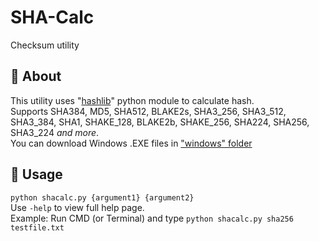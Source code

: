 # SHA-Calc
Checksum utility
## 🧾 About
This utility uses "[hashlib](https://docs.python.org/3/library/hashlib.html)" python module to calculate hash.
<br>Supports SHA384, MD5, SHA512, BLAKE2s, SHA3_256, SHA3_512, SHA3_384, SHA1, SHAKE_128, BLAKE2b, SHAKE_256, SHA224, SHA256, SHA3_224 *and more*.
<br>You can download Windows .EXE files in ["windows" folder](windows/)
## 🔧 Usage
`python shacalc.py {argument1} {argument2}`<br>
Use `-help` to view full help page.
<br>Example: Run CMD (or Terminal) and type `python shacalc.py sha256 testfile.txt`
